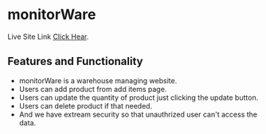 # monitorWare

Live Site Link [Click Hear](https://techhouse-91edb.web.app/).

## Features and Functionality
* monitorWare is a warehouse managing website.
* Users can add product from add items page.
* Users can update the quantity of product just clicking the update button.
* Users can delete product if that needed.
* And we have extream security so that unauthrized user can't access the data.



